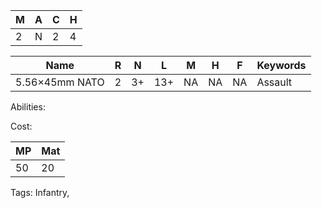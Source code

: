 
| M   | A   | C   | H   |
| --- | --- | --- | --- |
| 2   | N   | 2   | 4   |

| Name           | R   | N   | L   | M   | H   | F   | Keywords |
| -------------- | --- | --- | --- | --- | --- | --- | -------- |
| 5.56×45mm NATO | 2   | 3+  | 13+ | NA  | NA  | NA  | Assault  |

Abilities:



Cost:

| MP  | Mat |
| --- | --- |
| 50  | 20  |


Tags:
Infantry, 
